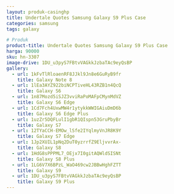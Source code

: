 ```yaml
---
layout: produk-casinghp
title: Undertale Quotes Samsung Galaxy S9 Plus Case
categories: samsung
tags: galaxy

# Produk
product-title: Undertale Quotes Samsung Galaxy S9 Plus Case
harga: 90000
sku: hn-3307
image-drive: 1DU_u3pyS7FBtvVAGkkJzbaTAc9eyQsBP
gallery:
  - url: 1kFvTlRloaenRF8JJkl9Jn8e6GuRyB9fr
    title: Galaxy Note 8
  - url: 1lEa3AYZ922biNCPTiveHL43RZB1n4QcQ
    title: Galaxy S6
  - url: 1n87Mozd5iSJZ3vviRaPoMAFpCMynMdVZ
    title: Galaxy S6 Edge
  - url: 1Cd7Fch4UxwMW4r1ytykkWWIGAiuDmD6b
    title: Galaxy S6 Edge Plus
  - url: 1uzZr5DQFLulI1gbR1QIspn53GruPbyBr
    title: Galaxy S7
  - url: 12TYaCCH-EMOw_lSfe2IYqlmyVnJR8K9Y
    title: Galaxy S7 Edge
  - url: 1Jp2XUIL1pNq2DuT0yzrrfZ9EljvvrAx-
    title: Galaxy S8
  - url: 1HdG8sPPPML7_OEjx7I0gitAQWldSISNt
    title: Galaxy S8 Plus
  - url: 1LG6V7X6BPzL_WaO469cw2JBBwHghFZTT
    title: Galaxy S9
  - url: 1DU_u3pyS7FBtvVAGkkJzbaTAc9eyQsBP
    title: Galaxy S9 Plus
---
```

